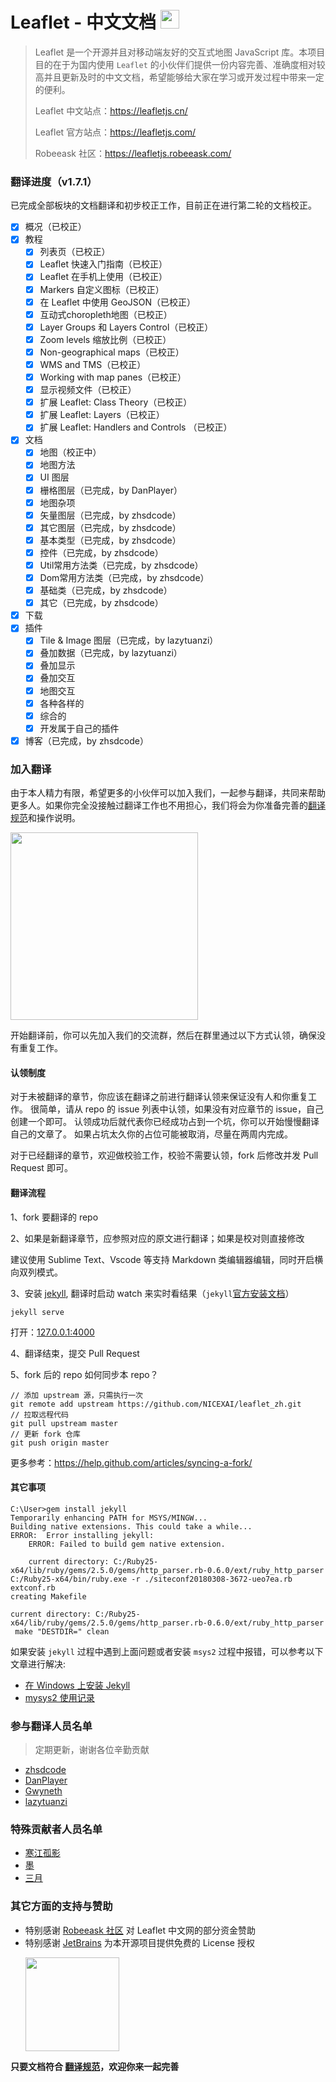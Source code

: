 # Leaflet - 中文文档  <img src='https://leafletjs.cn/docs/images/logo.png' height='30'>


> Leaflet 是一个开源并且对移动端友好的交互式地图 JavaScript 库。本项目目的在于为国内使用 `Leaflet` 的小伙伴们提供一份内容完善、准确度相对较高并且更新及时的中文文档，希望能够给大家在学习或开发过程中带来一定的便利。
> 
> Leaflet 中文站点：https://leafletjs.cn/
> 
> Leaflet 官方站点：https://leafletjs.com/
> 
> Robeeask 社区：https://leafletjs.robeeask.com/

### 翻译进度（v1.7.1）

已完成全部板块的文档翻译和初步校正工作，目前正在进行第二轮的文档校正。

- [x] 概况（已校正）
- [x] 教程
  - [x] 列表页（已校正）
  - [x] Leaflet 快速入门指南（已校正）
  - [x] Leaflet 在手机上使用（已校正）
  - [x] Markers 自定义图标（已校正）
  - [x] 在 Leaflet 中使用 GeoJSON（已校正）
  - [x] 互动式choropleth地图（已校正）
  - [x] Layer Groups 和 Layers Control（已校正）
  - [x] Zoom levels 缩放比例（已校正）
  - [x] Non-geographical maps（已校正）
  - [x] WMS and TMS（已校正）
  - [x] Working with map panes（已校正）
  - [x] 显示视频文件（已校正）
  - [x] 扩展 Leaflet: Class Theory（已校正）
  - [x] 扩展 Leaflet: Layers（已校正）
  - [x] 扩展 Leaflet: Handlers and Controls （已校正）
- [x] 文档
  - [x] 地图（校正中）
  - [x] 地图方法
  - [x] UI 图层
  - [x] 栅格图层（已完成，by DanPlayer）
  - [x] 地图杂项
  - [x] 矢量图层（已完成，by zhsdcode）
  - [x] 其它图层（已完成，by zhsdcode）
  - [x] 基本类型（已完成，by zhsdcode）
  - [x] 控件（已完成，by zhsdcode）
  - [x] Util常用方法类（已完成，by zhsdcode）
  - [x] Dom常用方法类（已完成，by zhsdcode）
  - [x] 基础类（已完成，by zhsdcode）
  - [x] 其它（已完成，by zhsdcode）
- [x] 下载
- [x] 插件
  - [x] Tile & Image 图层（已完成，by lazytuanzi）
  - [x] 叠加数据（已完成，by lazytuanzi）
  - [x] 叠加显示
  - [x] 叠加交互
  - [x] 地图交互
  - [x] 各种各样的
  - [x] 综合的
  - [x] 开发属于自己的插件
- [x] 博客（已完成，by zhsdcode）

### 加入翻译

由于本人精力有限，希望更多的小伙伴可以加入我们，一起参与翻译，共同来帮助更多人。如果你完全没接触过翻译工作也不用担心，我们将会为你准备完善的[翻译规范](https://github.com/NICEXAI/leaflet_zh/blob/master/leaflet_guide.md)和操作说明。

<img src='https://leafletjs.cn/docs/images/QQ.png' width='300'>

开始翻译前，你可以先加入我们的交流群，然后在群里通过以下方式认领，确保没有重复工作。

#### 认领制度

对于未被翻译的章节，你应该在翻译之前进行翻译认领来保证没有人和你重复工作。
很简单，请从 repo 的 issue 列表中认领，如果没有对应章节的 issue，自己创建一个即可。
认领成功后就代表你已经成功占到一个坑，你可以开始慢慢翻译自己的文章了。
如果占坑太久你的占位可能被取消，尽量在两周内完成。

对于已经翻译的章节，欢迎做校验工作，校验不需要认领，fork 后修改并发 Pull Request 即可。

#### 翻译流程

1、fork 要翻译的 repo

2、如果是新翻译章节，应参照对应的原文进行翻译；如果是校对则直接修改

建议使用 Sublime Text、Vscode 等支持 Markdown 类编辑器编辑，同时开启横向双列模式。

3、安装 [jekyll](https://jekyllcn.com/), 翻译时启动 watch 来实时看结果（`jekyll`[官方安装文档](http://jekyllcn.com/docs/installation/)）

```
jekyll serve
```
打开：[127.0.0.1:4000](http://127.0.0.1:4000/)

4、翻译结束，提交 Pull Request

5、fork 后的 repo 如何同步本 repo？

```
// 添加 upstream 源，只需执行一次
git remote add upstream https://github.com/NICEXAI/leaflet_zh.git
// 拉取远程代码
git pull upstream master
// 更新 fork 仓库
git push origin master
```

更多参考：https://help.github.com/articles/syncing-a-fork/


#### 其它事项

```
C:\User>gem install jekyll
Temporarily enhancing PATH for MSYS/MINGW...
Building native extensions. This could take a while...
ERROR:  Error installing jekyll:
    ERROR: Failed to build gem native extension.

    current directory: C:/Ruby25-x64/lib/ruby/gems/2.5.0/gems/http_parser.rb-0.6.0/ext/ruby_http_parser
C:/Ruby25-x64/bin/ruby.exe -r ./siteconf20180308-3672-ueo7ea.rb extconf.rb
creating Makefile

current directory: C:/Ruby25-x64/lib/ruby/gems/2.5.0/gems/http_parser.rb-0.6.0/ext/ruby_http_parser
 make "DESTDIR=" clean
```
如果安装 `jekyll` 过程中遇到上面问题或者安装 `msys2` 过程中报错，可以参考以下文章进行解决:
* [在 Windows 上安装 Jekyll](https://www.jianshu.com/p/58e2c5ea3103)
* [mysys2 使用记录](https://www.jianshu.com/p/2a3ff0d4f53a)



### 参与翻译人员名单

> 定期更新，谢谢各位辛勤贡献

* [zhsdcode](https://github.com/zhsdcode)
* [DanPlayer](https://github.com/DanPlayer)
* [Gwyneth](https://github.com/GwynethOu)
* [lazytuanzi](https://github.com/lazytuanzi)

### 特殊贡献者人员名单

* [寒江孤影](tencent://message/?uin=593446878)
* [墨](tencent://message/?uin=742492507)
* [三月](tencent://message/?uin=2057510003)

### 其它方面的支持与赞助

* 特别感谢 [Robeeask 社区](https://robeeask.com/) 对 Leaflet 中文网的部分资金赞助
* 特别感谢 [JetBrains](https://www.jetbrains.com/?from=ferry) 为本开源项目提供免费的 License 授权
  <p>
  <a href="https://www.jetbrains.com/?from=ferry">
    <img height="150" src="https://www.fdevops.com/wp-content/uploads/2020/09/1599213857-jetbrains-variant-4.png">
  </a>
  </p>

**只要文档符合 [翻译规范](https://github.com/NICEXAI/leaflet_zh/blob/master/leaflet_guide.md)，欢迎你来一起完善**
